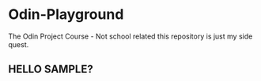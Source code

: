 # Odin-Playground
The Odin Project Course - Not school related this repository is just my side quest.


## HELLO SAMPLE?
